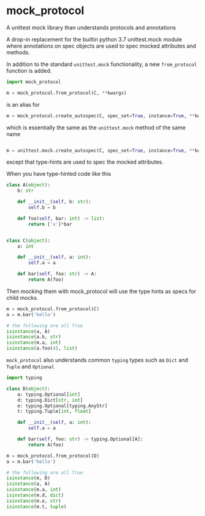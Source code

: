 # mock_protocol
A unittest mock library than understands protocols and annotations

A drop-in replacement for the builtin python 3.7 unittest.mock module where annotations on spec objects are used to spec mocked attributes and methods.

In addition to the standard `unittest.mock` functionality, a new `from_protocol` function
is added.

```python
import mock_protocol

m = mock_protocol.from_protocol(C, **kwargs)
``` 
is an alias for 
```python
m = mock_protocol.create_autospec(C, spec_set=True, instance=True, **kwargs)
```
which is essentially the same as the `unittest.mock` method of the same name
```python

m = unittest.mock.create_autospec(C, spec_set=True, instance=True, **kwargs)
```
except that type-hints are used to spec the mocked attributes.
 
When you have type-hinted code like this
```python
class A(object):
    b: str

    def __init__(self, b: str):
        self.b = b

    def foo(self, bar: int) -> list:
        return ['x']*bar


class C(object):
    a: int

    def __init__(self, a: int):
        self.a = a

    def bar(self, foo: str) -> A:
        return A(foo)
```
Then mocking them with mock_protocol will use the type hints as specs for child mocks.
```python
m = mock_protocol.from_protocol(C)
a = m.bar('hello')

# the following are all True
isinstance(a, A)
isinstance(a.b, str)
isinstance(m.a, int)
isinstance(a.foo(4), list)
```

`mock_protocol` also understands common `typing` types such as `Dict` and `Tuple` and `Optional`

```python
import typing

class D(object):
    a: typing.Optional[int]
    d: typing.Dict[str, int]
    e: typing.Optional[typing.AnyStr]
    t: typing.Tuple[int, float]

    def __init__(self, a: int):
        self.a = a

    def bar(self, foo: str) -> typing.Optional[A]:
        return A(foo)

m = mock_protocol.from_protocol(D)
a = m.bar('hello')

# the following are all True
isinstance(m, D)
isinstance(a, A)
isinstance(m.a, int)
isinstance(m.d, dict)
isinstance(m.e, str)
isinstance(m.t, tuple)
```

